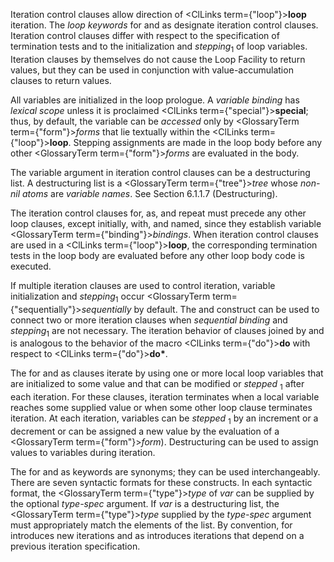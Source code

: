  



Iteration control clauses allow direction of <ClLinks  term={"loop"}><b>loop</b></ClLinks> iteration. The *loop keywords* for and as designate iteration control clauses. Iteration control clauses differ with respect to the specification of termination tests and to the initialization and *stepping*<sub>1</sub> of loop variables. Iteration clauses by themselves do not cause the Loop Facility to return values, but they can be used in conjunction with value-accumulation clauses to return values. 



All variables are initialized in the loop prologue. A *variable binding* has *lexical scope* unless it is proclaimed <ClLinks  term={"special"}><b>special</b></ClLinks>; thus, by default, the variable can be *accessed* only by <GlossaryTerm  term={"form"}><i>forms</i></GlossaryTerm> that lie textually within the <ClLinks  term={"loop"}><b>loop</b></ClLinks>. Stepping assignments are made in the loop body before any other <GlossaryTerm  term={"form"}><i>forms</i></GlossaryTerm> are evaluated in the body. 



The variable argument in iteration control clauses can be a destructuring list. A destructuring list is a <GlossaryTerm  term={"tree"}><i>tree</i></GlossaryTerm> whose *non-nil atoms* are *variable names*. See Section 6.1.1.7 (Destructuring). 



The iteration control clauses for, as, and repeat must precede any other loop clauses, except initially, with, and named, since they establish variable <GlossaryTerm  term={"binding"}><i>bindings</i></GlossaryTerm>. When iteration control clauses are used in a <ClLinks  term={"loop"}><b>loop</b></ClLinks>, the corresponding termination tests in the loop body are evaluated before any other loop body code is executed. 



If multiple iteration clauses are used to control iteration, variable initialization and *stepping*<sub>1</sub> occur <GlossaryTerm  term={"sequentially"}><i>sequentially</i></GlossaryTerm> by default. The and construct can be used to connect two or more iteration clauses when *sequential binding* and *stepping*<sub>1</sub> are not necessary. The iteration behavior of clauses joined by and is analogous to the behavior of the macro <ClLinks  term={"do"}><b>do</b></ClLinks> with respect to <ClLinks  term={"do"}><b>do\*</b></ClLinks>. 







 



 



The for and as clauses iterate by using one or more local loop variables that are initialized to some value and that can be modified or *stepped* <sub>1</sub> after each iteration. For these clauses, iteration terminates when a local variable reaches some supplied value or when some other loop clause terminates iteration. At each iteration, variables can be *stepped* <sub>1</sub> by an increment or a decrement or can be assigned a new value by the evaluation of a <GlossaryTerm  term={"form"}><i>form</i></GlossaryTerm>). Destructuring can be used to assign values to variables during iteration. 



The for and as keywords are synonyms; they can be used interchangeably. There are seven syntactic formats for these constructs. In each syntactic format, the <GlossaryTerm  term={"type"}><i>type</i></GlossaryTerm> of *var* can be supplied by the optional *type-spec* argument. If *var* is a destructuring list, the <GlossaryTerm  term={"type"}><i>type</i></GlossaryTerm> supplied by the *type-spec* argument must appropriately match the elements of the list. By convention, for introduces new iterations and as introduces iterations that depend on a previous iteration specification. 



